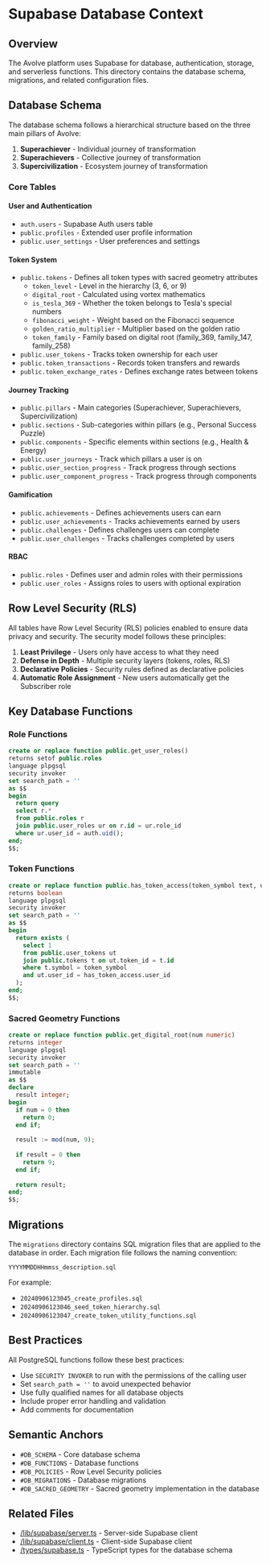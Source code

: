 # Supabase Database Context

## Overview

The Avolve platform uses Supabase for database, authentication, storage, and serverless functions. This directory contains the database schema, migrations, and related configuration files.

## Database Schema

The database schema follows a hierarchical structure based on the three main pillars of Avolve:

1. **Superachiever** - Individual journey of transformation
2. **Superachievers** - Collective journey of transformation
3. **Supercivilization** - Ecosystem journey of transformation

### Core Tables

#### User and Authentication

- `auth.users` - Supabase Auth users table
- `public.profiles` - Extended user profile information
- `public.user_settings` - User preferences and settings

#### Token System

- `public.tokens` - Defines all token types with sacred geometry attributes
  - `token_level` - Level in the hierarchy (3, 6, or 9)
  - `digital_root` - Calculated using vortex mathematics
  - `is_tesla_369` - Whether the token belongs to Tesla's special numbers
  - `fibonacci_weight` - Weight based on the Fibonacci sequence
  - `golden_ratio_multiplier` - Multiplier based on the golden ratio
  - `token_family` - Family based on digital root (family_369, family_147, family_258)
- `public.user_tokens` - Tracks token ownership for each user
- `public.token_transactions` - Records token transfers and rewards
- `public.token_exchange_rates` - Defines exchange rates between tokens

#### Journey Tracking

- `public.pillars` - Main categories (Superachiever, Superachievers, Supercivilization)
- `public.sections` - Sub-categories within pillars (e.g., Personal Success Puzzle)
- `public.components` - Specific elements within sections (e.g., Health & Energy)
- `public.user_journeys` - Track which pillars a user is on
- `public.user_section_progress` - Track progress through sections
- `public.user_component_progress` - Track progress through components

#### Gamification

- `public.achievements` - Defines achievements users can earn
- `public.user_achievements` - Tracks achievements earned by users
- `public.challenges` - Defines challenges users can complete
- `public.user_challenges` - Tracks challenges completed by users

#### RBAC

- `public.roles` - Defines user and admin roles with their permissions
- `public.user_roles` - Assigns roles to users with optional expiration

## Row Level Security (RLS)

All tables have Row Level Security (RLS) policies enabled to ensure data privacy and security. The security model follows these principles:

1. **Least Privilege** - Users only have access to what they need
2. **Defense in Depth** - Multiple security layers (tokens, roles, RLS)
3. **Declarative Policies** - Security rules defined as declarative policies
4. **Automatic Role Assignment** - New users automatically get the Subscriber role

## Key Database Functions

### Role Functions

```sql
create or replace function public.get_user_roles()
returns setof public.roles
language plpgsql
security invoker
set search_path = ''
as $$
begin
  return query
  select r.*
  from public.roles r
  join public.user_roles ur on r.id = ur.role_id
  where ur.user_id = auth.uid();
end;
$$;
```

### Token Functions

```sql
create or replace function public.has_token_access(token_symbol text, user_id uuid)
returns boolean
language plpgsql
security invoker
set search_path = ''
as $$
begin
  return exists (
    select 1
    from public.user_tokens ut
    join public.tokens t on ut.token_id = t.id
    where t.symbol = token_symbol
    and ut.user_id = has_token_access.user_id
  );
end;
$$;
```

### Sacred Geometry Functions

```sql
create or replace function public.get_digital_root(num numeric)
returns integer
language plpgsql
security invoker
set search_path = ''
immutable
as $$
declare
  result integer;
begin
  if num = 0 then
    return 0;
  end if;
  
  result := mod(num, 9);
  
  if result = 0 then
    return 9;
  end if;
  
  return result;
end;
$$;
```

## Migrations

The `migrations` directory contains SQL migration files that are applied to the database in order. Each migration file follows the naming convention:

```
YYYYMMDDHHmmss_description.sql
```

For example:
- `20240906123045_create_profiles.sql`
- `20240906123046_seed_token_hierarchy.sql`
- `20240906123047_create_token_utility_functions.sql`

## Best Practices

All PostgreSQL functions follow these best practices:

- Use `SECURITY INVOKER` to run with the permissions of the calling user
- Set `search_path = ''` to avoid unexpected behavior
- Use fully qualified names for all database objects
- Include proper error handling and validation
- Add comments for documentation

## Semantic Anchors

- `#DB_SCHEMA` - Core database schema
- `#DB_FUNCTIONS` - Database functions
- `#DB_POLICIES` - Row Level Security policies
- `#DB_MIGRATIONS` - Database migrations
- `#DB_SACRED_GEOMETRY` - Sacred geometry implementation in the database

## Related Files

- [/lib/supabase/server.ts](/lib/supabase/server.ts) - Server-side Supabase client
- [/lib/supabase/client.ts](/lib/supabase/client.ts) - Client-side Supabase client
- [/types/supabase.ts](/types/supabase.ts) - TypeScript types for the database schema
